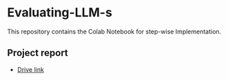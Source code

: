 # Evaluating-LLM-s
This repository contains the Colab Notebook for step-wise Implementation.

## Project report 

 
- [Drive link]([https://example.com/docs](https://drive.google.com/drive/folders/1dLSf12t4ZbqUFp-xUBkGC7oEb6dCDMFV))

